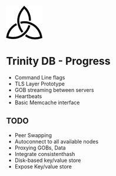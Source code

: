 ![Trinity DB Logo](gfx/trinity_m.png) 

# Trinity DB - Progress

* Command Line flags
* TLS Layer Prototype
* GOB streaming between servers
* Heartbeats
* Basic Memcache interface

## TODO

* Peer Swapping
* Autoconnect to all available nodes
* Proxying GOBs, Data
* Integrate consistenthash
* Disk-based key/value store 
* Expose Key/value store